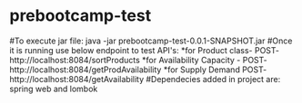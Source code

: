# prebootcamp-test
#To execute jar file:
  		java -jar prebootcamp-test-0.0.1-SNAPSHOT.jar
#Once it is running use below endpoint to test API's:
  		*for Product class-	
			POST- http://localhost:8084/sortProducts
		*for Availability Capacity - 
			POST- http://localhost:8084/getProdAvailability
		*for Supply Demand
			POST- http://localhost:8084/getAvailability
#Dependecies added in project are:
  		spring web and lombok
